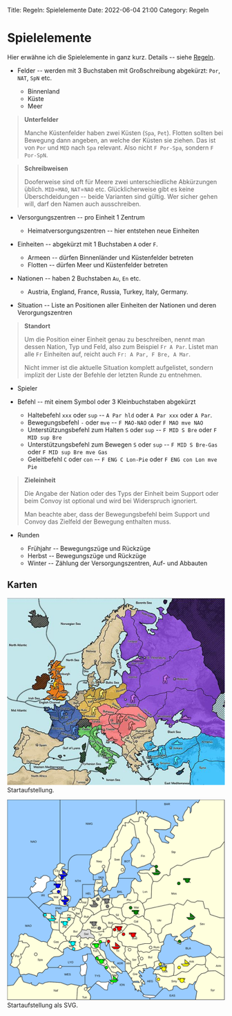 Title: Regeln: Spielelemente
Date: 2022-06-04 21:00
Category: Regeln

# Spielelemente

Hier erwähne ich die Spielelemente in ganz kurz.
Details -- siehe [Regeln](http://www.diplomacy-archive.com/diplomacy_rules.htm).

 * Felder -- werden mit 3 Buchstaben mit Großschreibung abgekürzt: `Por`, `NAT`, `SpN` etc.
    
   * Binnenland 
   * Küste 
   * Meer
   
> **Unterfelder** 
>
> Manche Küstenfelder haben zwei Küsten
> (`Spa`, `Pet`). Flotten sollten bei Bewegung dann angeben, an 
> welche der Küsten sie ziehen. Das ist von `Por` und `MED` nach
> `Spa` relevant. Also nicht `F Por-Spa`, sondern `F Por-SpN`.

> **Schreibweisen**
> 
> Dooferweise sind oft für Meere zwei unterschiedliche
> Abkürzungen üblich. `MID`=`MAO`, `NAT`=`NAO` etc. Glücklicherweise
> gibt es keine Überschdeidungen -- beide Varianten sind gültig. 
> Wer sicher gehen will, darf den Namen auch ausschreiben.

 * Versorgungszentren -- pro Einheit 1 Zentrum
  
   * Heimatversorgungszentren -- hier entstehen neue Einheiten 
    
 * Einheiten -- abgekürzt mit 1 Buchstaben `A` oder `F`.
    
   * Armeen -- dürfen Binnenländer und Küstenfelder betreten
   * Flotten -- dürfen Meer und Küstenfelder betreten
    
 * Nationen -- haben 2 Buchstaben `Au`, `En` etc. 
    
   * Austria, England, France, Russia, Turkey, Italy, Germany.
    
 * Situation -- Liste an Positionen aller Einheiten der Nationen und 
   deren Verorgungszentren

> **Standort**
>
> Um die Position einer Einheit genau zu beschreiben, nennt man
> dessen Nation, Typ und Feld, also zum Beispiel `Fr A Par`.
> Listet man alle `Fr` Einheiten auf, reicht 
> auch `Fr: A Par, F Bre, A Mar`.
>
> Nicht immer ist die aktuelle Situation komplett aufgelistet,
> sondern implizit der Liste der Befehle der letzten Runde
> zu entnehmen.

 * Spieler
 * Befehl -- mit einem Symbol oder 3 Kleinbuchstaben abgekürzt
     
   * Haltebefehl `xxx` oder `sup` -- `A Par hld` oder `A Par xxx` oder `A Par`.
   * Bewegungsbefehl `-` oder `mve` -- `F MAO-NAO` oder `F MAO mve NAO` 
   * Unterstützungsbefehl zum Halten `S` oder `sup` -- `F MID S Bre` oder `F MID sup Bre` 
   * Unterstützungsbefehl zum Bewegen `S` oder `sup` -- `F MID S Bre-Gas` oder `F MID sup Bre mve Gas`
   * Geleitbefehl `C` oder `con` -- `F ENG C Lon-Pie` oder `F ENG con Lon mve Pie`

> **Zieleinheit**
> 
> Die Angabe der Nation oder des Typs der Einheit beim Support
> oder beim Convoy ist optional und wird bei Widerspruch ignoriert.
> 
> Man beachte aber, dass der Bewegungsbefehl beim Support und Convoy
> das Zielfeld der Bewegung enthalten muss.

 * Runden
    
   * Frühjahr -- Bewegungszüge und Rückzüge
   * Herbst -- Bewegungszüge und Rückzüge
   * Winter -- Zählung der Versorgungszentren, Auf- und Abbauten

## Karten

![Startaufstellung](images/600x-1.jpg) Startaufstellung.

![Startaufstellung als SVG](images/Diplomacy.svg) Startaufstellung als SVG.
